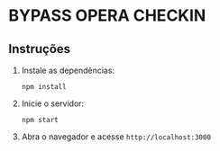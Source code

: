 # BYPASS OPERA CHECKIN

## Instruções

1. Instale as dependências:
    ```
    npm install
    ```

2. Inicie o servidor:
    ```
    npm start
    ```

3. Abra o navegador e acesse `http://localhost:3000`
